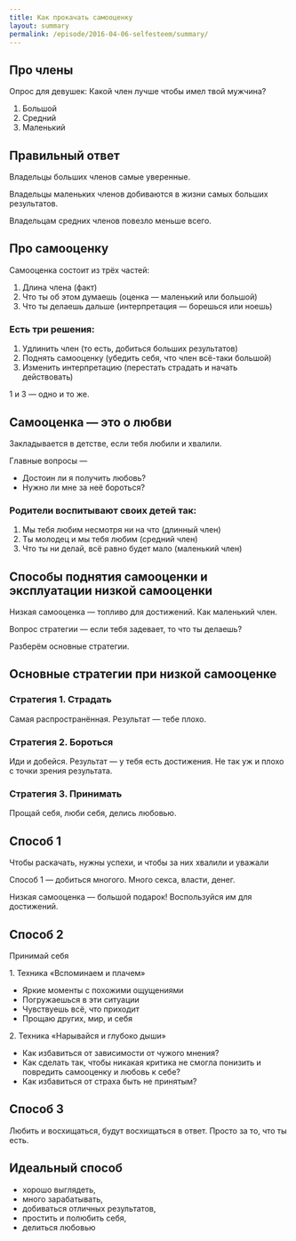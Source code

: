 ```yaml
---
title: Как прокачать самооценку
layout: summary
permalink: /episode/2016-04-06-selfesteem/summary/
---
```



## Про члены

Опрос для девушек: Какой член лучше чтобы имел твой мужчина?

1. Большой
2. Средний
3. Маленький

## Правильный ответ

Владельцы больших членов самые уверенные.

Владельцы маленьких членов добиваются в жизни самых больших результатов.

Владельцам средних членов повезло меньше всего.

## Про самооценку

Самооценка состоит из трёх частей:

1. Длина члена (факт)
2. Что ты об этом думаешь (оценка — маленький или большой)
3. Что ты делаешь дальше (интерпретация — борешься или ноешь)

### Есть три решения:

1. Удлинить член (то есть, добиться больших результатов)
2. Поднять самооценку (убедить себя, что член всё-таки большой)
3. Изменить интерпретацию (перестать страдать и начать действовать)

1 и 3 — одно и то же.

## Самооценка — это о любви

Закладывается в детстве, если тебя любили и хвалили.

Главные вопросы — 

- Достоин ли я получить любовь?
- Нужно ли мне за неё бороться?

### Родители воспитывают своих детей так:

1. Мы тебя любим несмотря ни на что (длинный член)
2. Ты молодец и мы тебя любим (средний член)
3. Что ты ни делай, всё равно будет мало (маленький член)

## Способы поднятия самооценки и эксплуатации низкой самооценки

Низкая самооценка — топливо для достижений. Как маленький член.

Вопрос стратегии — если тебя задевает, то что ты делаешь?

Разберём основные стратегии.

## Основные стратегии при низкой самооценке

### Стратегия 1. Страдать

Самая распространённая. Результат — тебе плохо.

### Стратегия 2. Бороться

Иди и добейся. Результат — у тебя есть достижения. Не так уж и плохо с точки зрения результата.

### Стратегия 3. Принимать

Прощай себя, люби себя, делись любовью.

## Способ 1

Чтобы раскачать, нужны успехи, и чтобы за них хвалили и уважали

Способ 1 — добиться многого. Много секса, власти, денег.

Низкая самооценка — большой подарок! Воспользуйся им для достижений.

## Способ 2

Принимай себя

1\. Техника «Вспоминаем и плачем»

- Яркие моменты с похожими ощущениями
- Погружаешься в эти ситуации
- Чувствуешь всё, что приходит
- Прощаю других, мир, и себя

2\. Техника «Нарывайся и глубоко дыши»

- Как избавиться от зависимости от чужого мнения?
- Как сделать так, чтобы никакая критика не смогла понизить и повредить самооценку и любовь к себе?
- Как избавиться от страха быть не принятым?

## Способ 3

Любить и восхищаться, будут восхищаться в ответ. Просто за то, что ты есть.

## Идеальный способ

- хорошо выглядеть,
- много зарабатывать,
- добиваться отличных результатов,
- простить и полюбить себя,
- делиться любовью
